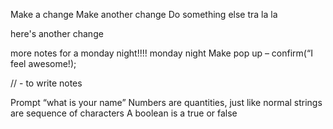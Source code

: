 Make a change
Make another change
Do something else
tra la la

here's another change

more notes for a monday night!!!!
monday night
Make pop up – confirm(“I feel awesome!);

// - to write notes

Prompt “what is your name”
Numbers are quantities, just like normal
strings are sequence of characters
A boolean is a true or false
